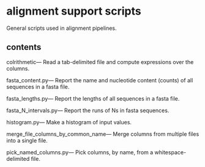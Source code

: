 # alignment support scripts

General scripts used in alignment pipelines.

## contents

colrithmetic&mdash;
Read a tab-delimited file and compute expressions over the columns.

fasta_content.py&mdash;
Report the name and nucleotide content (counts) of all sequences in a fasta
file.

fasta_lengths.py&mdash;
Report the lengths of all sequences in a fasta file.

fasta_N_intervals.py&mdash;
Report the runs of Ns in fasta sequences.

histogram.py&mdash;
Make a histogram of input values.

merge_file_columns_by_common_name&mdash;
Merge columns from multiple files into a single file.

pick_named_columns.py&mdash;
Pick columns, by name, from a whitespace-delimited file.

